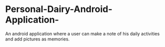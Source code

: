 # Personal-Dairy-Android-Application-
An android application where a user can make a note of his daily activities and add pictures as memories.
